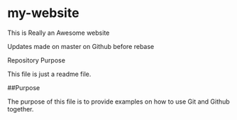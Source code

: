 # my-website
This is Really an Awesome website


Updates made on master on Github before rebase

 Repository Purpose

This file is just a readme file.


##Purpose 

The purpose of this file is to  provide examples
on how to use Git and Github together.